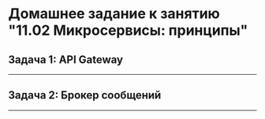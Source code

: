 # Домашнее задание к занятию "11.02 Микросервисы: принципы"

## Задача 1: API Gateway

---

## Задача 2: Брокер сообщений

---
